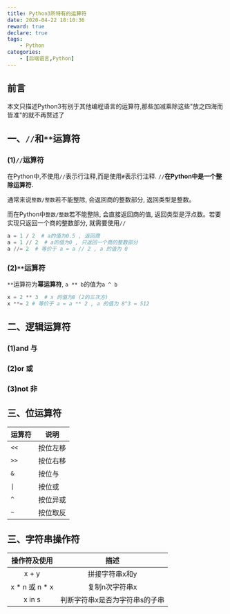 ```yaml
---
title: Python3所特有的运算符
date: 2020-04-22 18:10:36
reward: true
declare: true
tags: 
	- Python
categories: 
	- [后端语言,Python]
---
```




## 前言

本文只描述Python3有别于其他编程语言的运算符,那些加减乘除这些"放之四海而皆准"的就不再赘述了

## 一、``//``和``**``运算符

### (1)``//``运算符

在Python中,不使用``//``表示行注释,而是使用``#``表示行注释. ``//``**在Python中是一个整除运算符.**

通常来说``整数/整数``若不能整除, 会返回商的整数部分, 返回类型是整数。

而在Python中``整数/整数``若不能整除, 会直接返回商的值, 返回类型是浮点数。若要实现只返回一个商的整数部分, 就需要使用``//``

```python
a = 1 / 2  # a的值为0.5 , 返回商
a = 1 // 2  # a的值为0 , 只返回一个商的整数部分
a //= 2  # 等价于 a = a // 2 , a 的值为 0
```

### (2)``**``运算符

``**``运算符为**幂运算符**, ``a ** b``的值为``a ^ b``

```python
x = 2 ** 3  # x 的值为8 (2的三次方)
x **= 2 # 等价于 a = a ** 2 , a 的值为 8^3 = 512
```

<!--more-->

## 二、逻辑运算符

### (1)and 与

### (2)or 或

### (3)not 非

## 三、位运算符

| 运算符          | 说明     |
| --------------- | -------- |
| ``<<``          | 按位左移 |
| ``>>``          | 按位右移 |
| ``&``           | 按位与   |
| <code>\|</code> | 按位或   |
| ``^``           | 按位异或 |
| ``~``           | 按位取反 |

## 三、字符串操作符

|  操作符及使用  |              描述              |
| :------------: | :----------------------------: |
|     x + y      |         拼接字符串x和y         |
| x * n 或 n * x |         复制n次字符串x         |
|     x in s     | 判断字符串x是否为字符串s的子串 |


